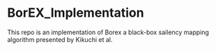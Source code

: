 # BorEX_Implementation
This repo is an implementation of Borex a black-box sailency mapping algorithm presented by Kikuchi et al. 
